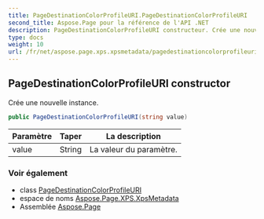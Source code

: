 ```yaml
---
title: PageDestinationColorProfileURI.PageDestinationColorProfileURI
second_title: Aspose.Page pour la référence de l'API .NET
description: PageDestinationColorProfileURI constructeur. Crée une nouvelle instance.
type: docs
weight: 10
url: /fr/net/aspose.page.xps.xpsmetadata/pagedestinationcolorprofileuri/pagedestinationcolorprofileuri/
---
```

## PageDestinationColorProfileURI constructor

Crée une nouvelle instance.

```csharp
public PageDestinationColorProfileURI(string value)
```

| Paramètre | Taper | La description |
| --- | --- | --- |
| value | String | La valeur du paramètre. |

### Voir également

* class [PageDestinationColorProfileURI](../)
* espace de noms [Aspose.Page.XPS.XpsMetadata](../../pagedestinationcolorprofileuri/)
* Assemblée [Aspose.Page](../../../)


